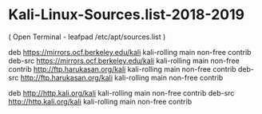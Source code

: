 # Kali-Linux-Sources.list-2018-2019
( Open Terminal - leafpad /etc/apt/sources.list ) 



deb https://mirrors.ocf.berkeley.edu/kali kali-rolling main non-free contrib
deb-src https://mirrors.ocf.berkeley.edu/kali kali-rolling main non-free contrib
http://ftp.harukasan.org/kali kali-rolling main non-free contrib
deb-src http://ftp.harukasan.org/kali kali-rolling main non-free contrib

deb http://http.kali.org/kali kali-rolling main non-free contrib
deb-src http://http.kali.org/kali kali-rolling main non-free contrib
